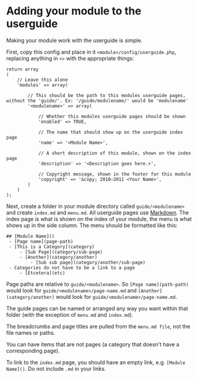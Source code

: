 # Adding your module to the userguide

Making your module work with the userguide is simple.

First, copy this config and place in it `<module>/config/userguide.php`, replacing anything in `<>` with the appropriate things:

	return array
	(
		// Leave this alone
		'modules' => array(

			// This should be the path to this modules userguide pages, without the 'guide/'. Ex: '/guide/modulename/' would be 'modulename'
			'<modulename>' => array(

				// Whether this modules userguide pages should be shown
				'enabled' => TRUE,

				// The name that should show up on the userguide index page
				'name' => '<Module Name>',

				// A short description of this module, shown on the index page
				'description' => '<Description goes here.>',

				// Copyright message, shown in the footer for this module
				'copyright' => '&copy; 2010–2011 <Your Name>',
			)
		)
	);

Next, create a folder in your module directory called `guide/<modulename>` and create `index.md` and `menu.md`.  All userguide pages use [Markdown](markdown).  The index page is what is shown on the index of your module, the menu is what shows up in the side column.  The menu should be formatted like this:

	## [Module Name]()
	 - [Page name](page-path)
	 - [This is a Category](category)
		 - [Sub Page](category/sub-page)
		 - [Another](category/another)
			 - [Sub sub page](category/another/sub-page)
	 - Categories do not have to be a link to a page
		 - [Etcetera](etc)

Page paths are relative to `guide/<modulename>`.  So `[Page name](path-path)` would look for `guide/<modulename>/page-name.md` and `[Another](category/another)` would look for `guide/<modulename>/page-name.md`.

The guide pages can be named or arranged any way you want within that folder (with the exception of `menu.md` and `index.md`).

The breadcrumbs and page titles are pulled from the `menu.md file`, not the file names or paths.

You can have items that are not pages (a category that doesn't have a corresponding page).

To link to the `index.md` page, you should have an empty link, e.g. `[Module Name]()`.  Do not include `.md` in your links.